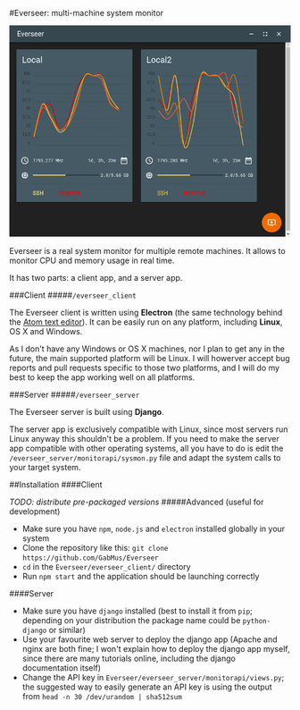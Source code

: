 #Everseer: multi-machine system monitor

![screenshot](screenshot.png)

Everseer is a real system monitor for multiple remote machines. It allows to monitor CPU and memory usage in real time.

It has two parts: a client app, and a server app.

###Client
#####`/everseer_client`

The Everseer client is written using **Electron** (the same technology behind the [Atom text editor](https://atom.io/)). It can be easily run on any platform, including **Linux**, OS X and Windows.

As I don't have any Windows or OS X machines, nor I plan to get any in the future, the main supported platform will be Linux. I will howerver accept bug reports and pull requests specific to those two platforms, and I will do my best to keep the app working well on all platforms.

###Server
#####`/everseer_server`

The Everseer server is built using **Django**.

The server app is exclusively compatible with Linux, since most servers run Linux anyway this shouldn't be a problem. If you need to make the server app compatible with other operating systems, all you have to do is edit the `/everseer_server/monitorapi/sysmon.py` file and adapt the system calls to your target system.

##Installation
####Client

*TODO: distribute pre-packaged versions*
#####Advanced (useful for development)

- Make sure you have `npm`, `node.js` and `electron` installed globally in your system
- Clone the repository like this: `git clone https://github.com/GabMus/Everseer`
- `cd` in the `Everseer/everseer_client/` directory
- Run `npm start` and the application should be launching correctly

####Server

- Make sure you have `django` installed (best to install it from `pip`; depending on your distribution the package name could be `python-django` or similar)
- Use your favourite web server to deploy the django app (Apache and nginx are both fine; I won't explain how to deploy the django app myself, since there are many tutorials online, including the django documentation itself)
- Change the API key in `Everseer/everseer_server/monitorapi/views.py`; the suggested way to easily generate an API key is using the output from `head -n 30 /dev/urandom | sha512sum`
